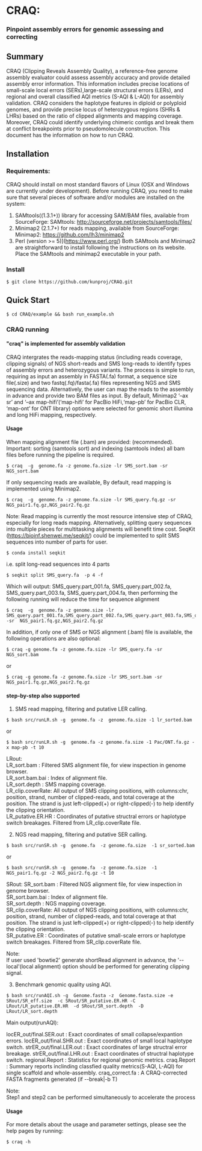 # CRAQ:
### Pinpoint assembly errors for genomic assessing and correcting

## Summary
CRAQ (Clipping Reveals Assembly Quality), a reference-free genome assembly evaluator could assess assembly accuracy and provide detailed assembly error information. This information includes precise locations of small-scale local errors (SERs),large-scale structural errors (LERs), and regional and overall classified AQI metrics (S-AQI & L-AQI) for assembly validation. CRAQ considers the haplotype features in diploid or polyploid genomes, and provide precise locus of heterozygous regions (SHRs & LHRs) based on the ratio of clipped alignments and mapping coverage. Moreover, CRAQ could identify underlying chimeric contigs and break them at conflict breakpoints prior to pseudomolecule construction. This document has the information on how to run CRAQ.

## Installation

### Requirements:
CRAQ should install on most standard flavors of Linux (OSX and Windows are currently under development). Before running CRAQ, you need to make sure that several pieces of software and/or modules are installed on the system:

1. SAMtools((1.3.1+)) library for accessing SAM/BAM files, available from SourceForge:
    SAMtools: http://sourceforge.net/projects/samtools/files/
2. Minimap2 (2.1.7+) for reads mapping, available from SourceForge:
    Minimap2: https://github.com/lh3/minimap2
3. Perl (version >= 5)](https://www.perl.org/)
Both SAMtools and Minimap2 are straightforward to install following the instructions on its website.
Place the SAMtools and minimap2 executable in your path.

### Install

```
$ git clone https://github.com/kunproj/CRAQ.git
```
## Quick Start
```
$ cd CRAQ/example && bash run_example.sh
```

### CRAQ running
#### "craq" is implemented for assembly validation
CRAQ intergrates the reads-mapping status (including reads coverage, clipping signals) of NGS short-reads and SMS long-reads to identify types of assembly errors and heterozygous variants. The process is simple to run, requiring as input an assembly in FASTA(.fa) format, a sequence size file(.size) and two fastq(.fq)/fasta(.fa) files representing NGS and SMS sequencing data. Alternatively, the user can map the reads to the assembly in advance and provide two BAM files as input. By default, Minimap2 ‘–ax sr’ and  ‘–ax map-hifi’(‘map-hifi’ for PacBio HiFi,‘map-pb’ for PacBio CLR, ‘map-ont’ for ONT library) options were selected for genomic short illumina and long HiFi mapping, respectively.

#### Usage
When mapping alignment file (.bam) are provided: (recommended). Important: sorting (samtools sort) and indexing (samtools index) all bam files before running the pipeline is required.
```
$ craq  -g  genome.fa -z genome.fa.size -lr SMS_sort.bam -sr NGS_sort.bam
```     
If only sequencing reads are available, By default, read mapping is implemented using Minimap2.   
```
$ craq  -g  genome.fa -z genome.fa.size -lr SMS_query.fq.gz -sr NGS_pair1.fq.gz,NGS_pair2.fq.gz
```
Note:
Read mapping is currently the most resource intensive step of CRAQ, especially for long reads mapping. Alternatively, splitting query sequences into multiple pieces for multitasking alignments will benefit time cost. SeqKit (https://bioinf.shenwei.me/seqkit/) could be implemented to split SMS sequences into number of parts for user.
```
$ conda install seqkit   
```
i.e. split long-read sequences into 4 parts
```
$ seqkit split SMS_query.fa  -p 4 -f
```
Which will output: SMS_query.part_001.fa, SMS_query.part_002.fa, SMS_query.part_003.fa, SMS_query.part_004.fa, then performing the following running will reduce the time for sequence alignment
```
$ craq  -g  genome.fa -z genome.size -lr SMS_query.part_001.fa,SMS_query.part_002.fa,SMS_query.part_003.fa,SMS_query.part_004.fa -sr  NGS_pair1.fq.gz,NGS_pair2.fq.gz
```
In addition, if only one of SMS or NGS alignment (.bam) file is available, the following operations are also optional:
```
$ craq -g genome.fa -z genome.fa.size -lr SMS_query.fa -sr NGS_sort.bam
```
or 
```
$ craq -g genome.fa -z genome.fa.size -lr SMS_sort.bam -sr NGS_pair1.fq.gz,NGS_pair2.fq.gz
```
#### step-by-step also supported
     
1. SMS read mapping, filtering and putative LER calling.
```
$ bash src/runLR.sh -g  genome.fa -z  genome.fa.size -1 lr_sorted.bam 
```
or 
```     
$ bash src/runLR.sh -g  genome.fa -z genome.fa.size -1 Pac/ONT.fa.gz -x map-pb -t 10
```
LRout:  
LR_sort.bam	: Filtered SMS alignment file, for view inspection in genome browser.  
LR_sort.bam.bai	: Index of alignment file.  
LR_sort.depth	: SMS mapping coverage.  
LR_clip.coverRate: All output of SMS clipping positions, with columns:chr, position, strand, number of clipped-reads, and total coverage at the position. The strand is just left-clipped(+) or right-clipped(-) to help identify the clipping orientation.  
LR_putative.ER.HR  : Coordinates of putative structral errors or haplotype switch breakages. Filtered from LR_clip.coverRate file.  

2. NGS read mapping, filtering and putative SER calling.
```
$ bash src/runSR.sh -g  genome.fa  -z genome.fa.size  -1 sr_sorted.bam
```
or
```
$ bash src/runSR.sh -g  genome.fa  -z genome.fa.size  -1 NGS_pair1.fq.gz -2 NGS_pair2.fq.gz -t 10
```
SRout:
SR_sort.bam     : Filtered NGS alignment file, for view inspection in genome browser.  
SR_sort.bam.bai : Index of alignment file.  
SR_sort.depth   : NGS mapping coverage.  
SR_clip.coverRate: All output of NGS clipping positions, with columns:chr, position, strand, number of clipped-reads, and total coverage at that position. The strand is just left-clipped(+) or right-clipped(-) to help identify the clipping orientation.  
SR_putative.ER	: Coordinates of putative small-scale errors or haplotype switch breakages. Filtered from SR_clip.coverRate file.

Note:  
If user used 'bowtie2' generate shortRead alignment in advance, the '--local'(local alignment) option should be performed for generating clipping signal.  

3. Benchmark genomic quality using AQI.       
```
$ bash src/runAQI.sh -g  Genome.fasta -z  Genome.fasta.size -e SRout/SR_eff.size  -c SRout/SR_putative.ER.HR -C LRout/LR_putative.ER.HR  -d SRout/SR_sort.depth  -D LRout/LR_sort.depth
``` 
Main output(runAQI):

locER_out/final.SER.out	: Exact coordinates of small collapse/expantion errors. 
locER_out/final.SHR.out     : Exact coordinates of small local haplotype switch. 
strER_out/final.LER.out	: Exact coordinates of large structral error breakage. 
strER_out/final.LHR.out	: Exact coordinates of structral haplotype switch. 
regional.Report : Statistics for regional genomic metrics. 
craq.Report : Summary reports inclinding classfied quality metrics(S-AQI, L-AQI) for single scaffold and whole-assembly. 
craq_correct.fa	: A CRAQ-corrected FASTA fragments generated (if --break|-b T)

Note:       
Step1 and step2 can be performed simultaneously to accelerate the process 

#### Usage
For more details about the usage and parameter settings, please see the help pages by running:
```
$ craq -h
```
